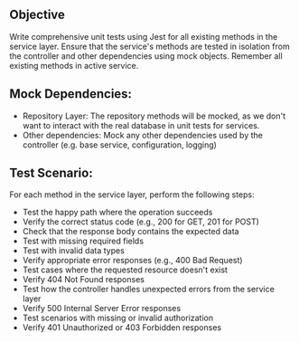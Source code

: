 ## Objective
Write comprehensive unit tests using Jest for all existing methods in the service layer. Ensure that the service's methods are tested in isolation from the controller and other dependencies using mock objects. Remember all existing methods in active service.

## Mock Dependencies:
- Repository Layer: The repository methods will be mocked, as we don't want to interact with the real database in unit tests for services.
- Other dependencies: Mock any other dependencies used by the controller (e.g. base service, configuration, logging)

## Test Scenario: 
For each method in the service layer, perform the following steps:
- Test the happy path where the operation succeeds
- Verify the correct status code (e.g., 200 for GET, 201 for POST)
- Check that the response body contains the expected data
- Test with missing required fields
- Test with invalid data types
- Verify appropriate error responses (e.g., 400 Bad Request)
- Test cases where the requested resource doesn't exist
- Verify 404 Not Found responses
- Test how the controller handles unexpected errors from the service layer
- Verify 500 Internal Server Error responses
- Test scenarios with missing or invalid authorization
- Verify 401 Unauthorized or 403 Forbidden responses
